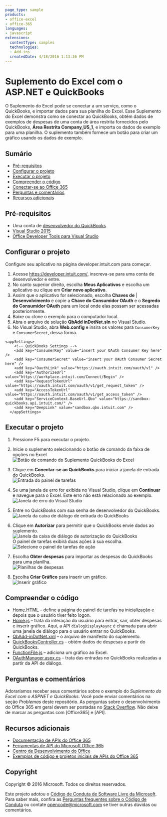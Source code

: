 ```yaml
---
page_type: sample
products:
- office-excel
- office-365
languages:
- javascript
extensions:
  contentType: samples
  technologies:
  - Add-ins
  createdDate: 4/18/2016 1:13:36 PM
---
```

# <a name="excel-add-in-with-aspnet-and-quickbooks"></a>Suplemento do Excel com o ASP.NET e QuickBooks

O Suplemento do Excel pode se conectar a um serviço, como o QuickBooks, e importar dados para sua planilha do Excel. Esse Suplemento do Excel demonstra como se conectar ao QuickBooks, obtém dados de exemplos de despesas de uma conta de área restrita fornecidos pelo QuickBooks, **Área Restrita Company_US_1**, e importa os dados de exemplo para uma planilha. O suplemento também fornece um botão para criar um gráfico usando os dados de exemplo.

## <a name="table-of-contents"></a>Sumário

* [Pré-requisitos](#prerequisites)
* [Configurar o projeto](#configure-the-project)
* [Executar o projeto](#run-the-project)
* [Compreender o código](#understand-the-code)
* [Conectar-se ao Office 365](#connect-to-office-365)
* [Perguntas e comentários](#questions-and-comments)
* [Recursos adicionais](#additional-resources)

## <a name="prerequisites"></a>Pré-requisitos

* Uma conta de [desenvolvedor do QuickBooks](https://developer.intuit.com/)
* [Visual Studio 2015](https://www.visualstudio.com/downloads/download-visual-studio-vs.aspx)
* [Office Developer Tools para Visual Studio](https://www.visualstudio.com/en-us/features/office-tools-vs.aspx)

## <a name="configure-the-project"></a>Configurar o projeto

Configure seu aplicativo na página developer.intuit.com para começar.

1. Acesse https://developer.intuit.com/, inscreva-se para uma conta de desenvolvedor e entre.
2. No canto superior direito, escolha **Meus Aplicativos** e escolha um aplicativo ou clique em **Criar novo aplicativo**. 
3. Assim que o aplicativo for selecionado, escolha **Chaves de** | **Desenvolvimento** e copie a **Chave do Consumidor OAuth** e o **Segredo do Consumidor OAuth** para um local onde elas possam ser acessadas posteriormente.
4. Baixe ou clone o exemplo para o computador local.
5. Abra o arquivo de solução **QbAdd inDotNet.sln** no Visual Studio.
6. No Visual Studio, abra **Web.config** e insira os valores para `ConsumerKey` e `ConsumerSecret`, dessa forma.

```
<appSettings>
    <!-- QuickBooks Settings -->
    <add key="ConsumerKey" value="insert your OAuth Consumer Key here" />
    <add key="ConsumerSecret" value="insert your OAuth Consumer Secret here" />
    <add key="OauthLink" value="https://oauth.intuit.com/oauth/v1" />
    <add key="AuthorizeUrl" value="https://workplace.intuit.com/Connect/Begin" />
    <add key="RequestTokenUrl" value="https://oauth.intuit.com/oauth/v1/get_request_token" />
    <add key="AccessTokenUrl" value="https://oauth.intuit.com/oauth/v1/get_access_token" />
    <add key="ServiceContext.BaseUrl.Qbo" value="https://sandbox-quickbooks.api.intuit.com/" />
    <add key="DeepLink" value="sandbox.qbo.intuit.com" />
  </appSettings>
```

## <a name="run-the-project"></a>Executar o projeto

1. Pressione F5 para executar o projeto.

2. Inicie o suplemento selecionando o botão de comando da faixa de opções no Excel<br>![Botão de comando do Suplemento QuickBooks do Excel](../readme-images/readme_command_image.PNG)  

3. Clique em **Conectar-se ao QuickBooks** para iniciar a janela de entrada do QuickBooks.<br>![Entrada do painel de tarefas](../readme-images/readme_image_taskpane.PNG)

4. Se uma janela de erro for exibida no Visual Studio, clique em **Continuar** e navegue para o Excel. Este erro não está relacionado ao exemplo.<br>![Janela de erro do Visual Studio](../readme-images/readme_image_error.PNG)

5. Entre no QuickBooks com sua senha de desenvolvedor do QuickBooks.<br>![Janela da caixa de diálogo de entrada do QuickBooks](../readme-images/readme_image_signin.PNG)

6. Clique em **Autorizar** para permitir que o QuickBooks envie dados ao suplemento.<br>![Janela da caixa de diálogo de autorização do QuickBooks](../readme-images/readme_image_authorize.PNG) <br> O painel de tarefas exibirá duas ações à sua escolha. <br>![Selecione o painel de tarefas de ação](../readme-images/readme_image_action.PNG)

8. Escolha **Obter despesas** para importar as despesas do QuickBooks para uma planilha. <br>![Planilhas de despesas](../readme-images/readme_image_expenses.PNG)

9. Escolha **Criar Gráfico** para inserir um gráfico. <br>![Inserir gráfico](../readme-images/readme_image_chart.PNG)

## <a name="understand-the-code"></a>Compreender o código

* [Home.HTML](QbAdd-inDotNetWeb/Home.html) – define a página do painel de tarefas na inicialização e depois que o usuário tiver feito logon.
* [Home.js](QbAdd-inDotNetWeb/Home.js) – trata da interação do usuário para entrar, sair, obter despesas e inserir gráfico. Aqui, a API `dialogDisplayAsync` é chamada para abrir uma janela de diálogo para o usuário entrar no QuickBooks.
* [QbAdd-inDotNet.xml](QbAdd-inDotNet/QbAdd-inDotNetManifest/QbAdd-inDotNet.xml) – o arquivo de manifesto do suplemento. 
* [QuickBooksController.cs](QbAdd-inDotNetWeb/Controllers/QuickBooksController.cs) – obtém dados de despesas a partir do QuickBooks.
* [FunctionFile.js](QbAdd-inDotNetWeb/Functions/FunctionFile.js) – adiciona um gráfico ao Excel.
* [OAuthManager.aspx.cs](QbAdd-inDotNetWeb/OAuthManager.aspx.cs) – trata das entradas no QuickBooks realizadas a partir da API de diálogo.

## <a name="questions-and-comments"></a>Perguntas e comentários

Adoraríamos receber seus comentários sobre o exemplo do *Suplemento do Excel com o ASPNET e QuickBooks*. Você pode enviar comentários na seção *Problemas* deste repositório. As perguntas sobre o desenvolvimento do Office 365 em geral devem ser postadas no [Stack Overflow](http://stackoverflow.com/questions/tagged/Office365+API). Não deixe de marcar as perguntas com [Office365] e [API].

## <a name="additional-resources"></a>Recursos adicionais

* [Documentação de APIs do Office 365](http://msdn.microsoft.com/office/office365/howto/platform-development-overview)
* [Ferramentas de API do Microsoft Office 365](https://visualstudiogallery.msdn.microsoft.com/a15b85e6-69a7-4fdf-adda-a38066bb5155)
* [Centro de Desenvolvimento do Office](http://dev.office.com/)
* [Exemplos de código e projetos iniciais de APIs do Office 365](http://msdn.microsoft.com/en-us/office/office365/howto/starter-projects-and-code-samples)

## <a name="copyright"></a>Copyright
Copyright © 2016 Microsoft. Todos os direitos reservados.


Este projeto adotou o [Código de Conduta de Software Livre da Microsoft](https://opensource.microsoft.com/codeofconduct/). Para saber mais, confira as [Perguntas frequentes sobre o Código de Conduta](https://opensource.microsoft.com/codeofconduct/faq/) ou contate [opencode@microsoft.com](mailto:opencode@microsoft.com) se tiver outras dúvidas ou comentários.
